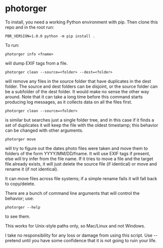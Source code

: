 # photorger

To install, you need a working Python environment with pip. Then clone this repo and in the root run:

    PBR_VERSION=1.0.0 python -m pip install .

To run:

    photorger info <fname>
    
will dump EXIF tags from a file.

    photorger clean --source=<folder> --dest=<folder>
    
will remove any files in the source folder that have duplicates in the dest folder. The source and dest folders can be disjoint, or the source folder can be a subfolder of the dest folder. It would make no sense the other way around. Note that it can take a long time before this command starts producing log messages, as it collects data on all the files first.

    photorger clean --source=<folder>
    
is similar but searches just a single folder tree, and in this case if it finds a set of duplicates it will keep the file with the oldest timestamp; this behavior can be changed with other arguments.

    photorger move
    
will try to figure out the dates photo files were taken and move them to folders of the form YYYY/MM/DD/fname. It will use EXIF tags if present, else will try infer from the file name. If it tries to move a file and the target file already exists, it will just delete the source file (if identical) or move and rename it (if not identical).

It can move files across file systems; if a simple rename fails it will fall back to copy/delete.

There are a bunch of command line arguments that will control the behavior; use:

    photorger --help
    
to see them.

This works for Unix-style paths only, so Mac/Linux and not Windows. 

I take no responsibility for any loss or damage from using this script. Use --pretend until you have some confidence that it is not going to ruin your life.

